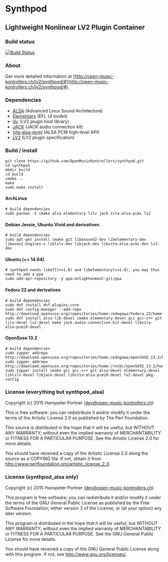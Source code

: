 # Synthpod

## Lightweight Nonlinear LV2 Plugin Container

### Build status

[![Build Status](https://travis-ci.org/OpenMusicKontrollers/synthpod.svg?branch=master)](https://travis-ci.org/OpenMusicKontrollers/synthpod)

### About

Get more detailed information at [http://open-music-kontrollers.ch/lv2/synthpod/#](http://open-music-kontrollers.ch/lv2/synthpod/#).

### Dependencies

* [ALSA](http://alsa-project.org) (Advanced Linux Sound Architecture)
* [Elementary](http://docs.enlightenment.org/auto/elementary/) (EFL UI toolkit)
* [lilv](http://drobilla.net/software/lilv/) (LV2 plugin host library)
* [JACK](http://jackaudio.org/) (JACK audio connection kit)
* [zita-alsa-pcmi](http://kokkinizita.linuxaudio.org/linuxaudio/) (ALSA PCM high-level API)
* [LV2](http://lv2plug.in) (LV2 plugin specification)

### Build / install

	git clone https://github.com/OpenMusicKontrollers/synthpod.git
	cd synthpod 
	mkdir build
	cd build
	cmake ..
	make
	sudo make install

#### ArchLinux

	# build dependencies
	sudo pacman -S cmake alsa elementary lilv jack zita-alsa-pcmi lv2

#### Debian Jessie, Ubuntu Vivid and derivatives

	# build dependencies
	sudo apt-get install cmake git libasound2-dev libelementary-dev libevas1-engines-x liblilv-dev libjack-dev libzita-alsa-pcmi-dev lv2-dev

#### Ubuntu (<= 14.04)

	# synthpod needs libefl(>=1.8) and libelementary(>=1.8), you may thus need to add a ppa
	sudo add-apt-repository -y ppa:enlightenment-git/ppa

#### Fedora 22 and derivatives

	# build dependencies
	sudo dnf install dnf-plugins-core
	sudo dnf config-manager --add-repo http://download.opensuse.org/repositories/home:/edogawa/Fedora_22/home:edogawa.repo
	sudo dnf install alsa-lib-devel cmake elementary-devel gcc gcc-c++ git lilv-devel lv2-devel make jack-audio-connection-kit-devel libzita-alsa-pcmi0-devel

#### OpenSuse 13.2
	
	# build dependencies
	sudo zypper addrepo http://download.opensuse.org/repositories/home:/edogawa/openSUSE_13.2/home:edogawa.repo
	sudo zypper addrepo http://download.opensuse.org/repositories/home:/rncbc/openSUSE_13.2/home:rncbc.repo
	sudo zypper install cmake gcc gcc-c++ git alsa-devel elementary-devel liblilv-devel libjack-devel libzita-alsa-pcmi0-devel lv2-devel pkg-config

### License (everything but synthpod\_alsa)

Copyright (c) 2015 Hanspeter Portner (dev@open-music-kontrollers.ch)

This is free software: you can redistribute it and/or modify
it under the terms of the Artistic License 2.0 as published by
The Perl Foundation.

This source is distributed in the hope that it will be useful,
but WITHOUT ANY WARRANTY; without even the implied warranty of
MERCHANTABILITY or FITNESS FOR A PARTICULAR PURPOSE. See the
Artistic License 2.0 for more details.

You should have received a copy of the Artistic License 2.0
along the source as a COPYING file. If not, obtain it from
<http://www.perlfoundation.org/artistic_license_2_0>.

### License (synthpod\_alsa only)

Copyright (c) 2015 Hanspeter Portner (dev@open-music-kontrollers.ch)

This program is free software; you can redistribute it and/or modify
it under the terms of the GNU General Public License as published by
the Free Software Foundation; either version 3 of the License, or
(at your option) any later version.

This program is distributed in the hope that it will be useful,
but WITHOUT ANY WARRANTY; without even the implied warranty of
MERCHANTABILITY or FITNESS FOR A PARTICULAR PURPOSE.  See the
GNU General Public License for more details.

You should have received a copy of the GNU General Public License
along with this program. If not, see <http://www.gnu.org/licenses/>.
